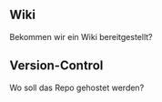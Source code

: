 ## Wiki
Bekommen wir ein Wiki bereitgestellt?

## Version-Control
Wo soll das Repo gehostet werden?
